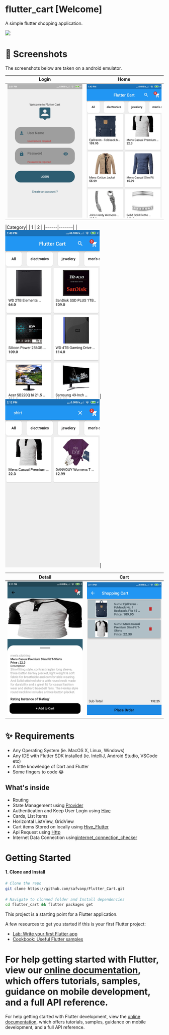 # flutter_cart [Welcome]

A simple flutter shopping application.

<a href="./app-release.apk"><img src="https://playerzon.com/asset/download.png" width="200"></img></a>

# 📸 Screenshots
The screenshots below are taken on a android emulator.

| Login | Home |
|------|-------|
|<img src="./screenshots/Login.jpg" width="300">|<img src="screenshots/Home.jpg" width="300">|

|Category|
| 1 | 2 |
|------|-------|
|<img src="screenshots/Electronics.jpg" width="300">|<img src="screenshots/Shirt.jpg" width="300">|


| Detail | Cart|
|------|-------|
|<img src="screenshots/Product Details.jpg" width="300">|<img src="screenshots/Cart.jpg" width="300">|

# ✨ Requirements
- Any Operating System (ie. MacOS X, Linux, Windows)
- Any IDE with Flutter SDK installed (ie. IntelliJ, Android Studio, VSCode etc)
- A little knowledge of Dart and Flutter
- Some fingers to code 😂


## What's inside

- Routing
- State Management using [Provider](https://pub.dev/packages/provider)
- Authentication and Keep User Login using [Hive](https://pub.dev/packages/hive)
- Cards, List Items
- Horizontal ListView, GridView
- Cart items Stored on locally using [Hive_Flutter](https://pub.dev/packages/hive_flutter)
- Api Request using [Http](https://pub.dev/packages/http)
- Internet Data Connection using[internet_connection_checker](https://pub.dev/packages/internet_connection_checker) 

# Getting Started

#### 1. Clone and Install

```bash
# Clone the repo
git clone https://github.com/safvanp/Flutter_Cart.git

# Navigate to clonned folder and Install dependencies
cd flutter_cart && flutter packages get
```

This project is a starting point for a Flutter application.

A few resources to get you started if this is your first Flutter project:

- [Lab: Write your first Flutter app](https://flutter.io/docs/get-started/codelab)
- [Cookbook: Useful Flutter samples](https://flutter.io/docs/cookbook)

For help getting started with Flutter, view our 
[online documentation](https://flutter.io/docs), which offers tutorials, 
samples, guidance on mobile development, and a full API reference.
=======
For help getting started with Flutter development, view the
[online documentation](https://docs.flutter.dev/), which offers tutorials,
samples, guidance on mobile development, and a full API reference.

